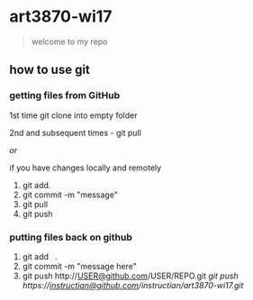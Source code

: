 # art3870-wi17

> welcome to my repo

## how to use git

### getting files from GitHub

1st time git clone into empty folder

2nd and subsequent times  - git pull

  _or_

if you have changes locally and remotely 
  1. git add. 
  2. git commit -m "message" 
  3. git pull 
  4. git push

### putting files back on github

  1. git add &nbsp; .
  2. git commit -m "message here"
  3. git push http://USER@github.com/USER/REPO.git 
  _git push https://instructian@github.com/instructian/art3870-wi17.git_
